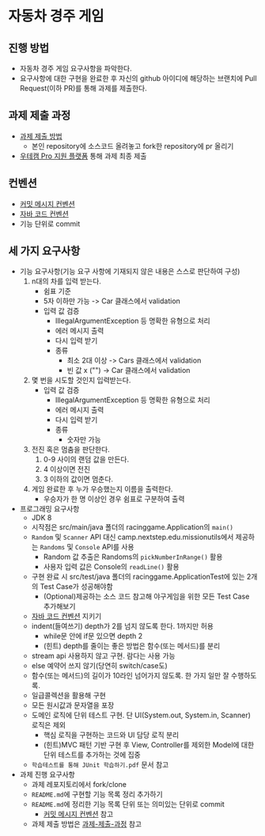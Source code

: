 # 자동차 경주 게임
## 진행 방법
* 자동차 경주 게임 요구사항을 파악한다.
* 요구사항에 대한 구현을 완료한 후 자신의 github 아이디에 해당하는 브랜치에 Pull Request(이하 PR)를 통해 과제를 제출한다.

## 과제 제출 과정
* [과제 제출 방법](https://github.com/next-step/nextstep-docs/tree/master/precourse)
    * 본인 repository에 소스코드 올려놓고 fork한 repository에 pr 올리기
* [우테캠 Pro 지원 플랫폼](https://apply.techcourse.co.kr/) 통해 과제 최종 제출

## 컨벤션
* [커밋 메시지 컨벤션](https://gist.github.com/stephenparish/9941e89d80e2bc58a153)
* [자바 코드 컨벤션](https://github.com/woowacourse/woowacourse-docs/tree/master/styleguide/java)
* 기능 단위로 commit

## 세 가지 요구사항
* 기능 요구사항(기능 요구 사항에 기재되지 않은 내용은 스스로 판단하여 구성)
  1. n대의 차를 입력 받는다.
     * 쉼표 기준
     * 5자 이하만 가능 -> Car 클래스에서 validation
     * 입력 값 검증
       * IllegalArgumentException 등 명확한 유형으로 처리
       * 에러 메시지 출력
       * 다시 입력 받기
       * 종류
         * 최소 2대 이상 -> Cars 클래스에서 validation
         * 빈 값 x ("") -> Car 클래스에서 validation
  2. 몇 번을 시도할 것인지 입력받는다.
     * 입력 값 검증
       * IllegalArgumentException 등 명확한 유형으로 처리
       * 에러 메시지 출력
       * 다시 입력 받기
       * 종류
         * 숫자만 가능
  3. 전진 혹은 멈춤을 판단한다.
     1. 0-9 사이의 랜덤 값을 만든다.
     2. 4 이상이면 전진
     3. 3 이하의 값이면 멈춘다.
  4. 게임 완료한 후 누가 우승했는지 이름을 출력한다.
     * 우승자가 한 명 이상인 경우 쉼표로 구분하여 출력
* 프로그래밍 요구사항
    * JDK 8
    * 시작점은 src/main/java 폴더의 racinggame.Application의 `main()`
    * `Random` 및 `Scanner` API 대신 camp.nextstep.edu.missionutils에서 제공하는 `Randoms` 및 `Console` API를 사용
        * Random 값 추출은 Randoms의 `pickNumberInRange()` 활용
        * 사용자 입력 값은 Console의 `readLine()` 활용
    * 구현 완료 시 src/test/java 폴더의 racinggame.ApplicationTest에 있는 2개의 Test Case가 성공해야함
        * (Optional)제공하는 소스 코드 참고해 야구게임을 위한 모든 Test Case 추가해보기
    * [자바 코드 컨벤션](#컨벤션) 지키기
    * indent(들여쓰기) depth가 2를 넘지 않도록 한다. 1까지만 허용
        * while문 안에 if문 있으면 depth 2
        * (힌트) depth를 줄이는 좋은 방법은 함수(또는 메서드)를 분리
    * stream api 사용하지 않고 구현. 람다는 사용 가능
    * else 예약어 쓰지 않기(당연히 switch/case도)
    * 함수(또는 메서드)의 길이가 10라인 넘어가지 않도록. 한 가지 일만 잘 수행하도록.
    * 일급콜렉션을 활용해 구현
    * 모든 원시값과 문자열을 포장
    * 도메인 로직에 단위 테스트 구현. 단 UI(System.out, System.in, Scanner) 로직은 제외
        * 핵심 로직을 구현하는 코드와 UI 담당 로직 분리
        * (힌트)MVC 패턴 기반 구현 후 View, Controller를 제외한 Model에 대한 단위 테스트를 추가하는 것에 집중
    * `학습테스트를 통해 JUnit 학습하기.pdf` 문서 참고
* 과제 진행 요구사항
    * 과제 레포지토리에서 fork/clone
    * `README.md`에 구현할 기능 목록 정리 추가하기
    * `README.md`에 정리한 기능 목록 단위 또는 의미있는 단위로 commit
        * [커밋 메시지 컨벤션](#컨벤션) 참고
    * 과제 제출 방법은 [과제-제출-과정](#과제-제출-과정) 참고
